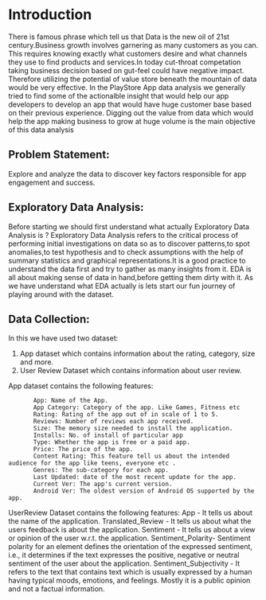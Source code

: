 # Introduction
There is famous phrase which tell us that Data is the new oil of 21st century.Business growth involves garnering as many customers as you can. This requires knowing exactly what customers desire and what channels they use to find products and services.In today cut-throat competation taking business decision based on gut-feel could have negative impact. Therefore utilizing the potential of value store beneath the mountain of data would be very effective.
In the PlayStore App data analysis we generally tried to find some of the actionalble insight that would help our app developers to develop an app that would have huge customer base based on their previous experience. Digging out the value from data which would help the app making business to grow at huge volume is the main objective of this data analysis

## Problem Statement:
Explore and analyze the data to discover key factors responsible for app engagement and success.

## Exploratory Data Analysis:
Before starting we should first understand what actually Exploratory Data Analysis is ? Exploratory Data Analysis refers to the critical process of performing initial investigations on data so as to discover patterns,to spot anomalies,to test hypothesis and to check assumptions with the help of summary statistics and graphical representations.It is a good practice to understand the data first and try to gather as many insights from it. EDA is all about making sense of data in hand,before getting them dirty with it. As we have understand what EDA actually is lets start our fun journey of playing around with the dataset.

## Data Collection: 
In this we have used two dataset:
1) App dataset which contains information about the rating, category, size and more.
2) User Review Dataset which contains information about user review.

App dataset contains the following features:

           App: Name of the App.
           App Category: Category of the app. Like Games, Fitness etc
           Rating: Rating of the app out of in scale of 1 to 5.
           Reviews: Number of reviews each app received.
           Size: The memory size needed to install the application.
           Installs: No. of install of particular app
           Type: Whether the app is free or a paid app.
           Price: The price of the app.
           Content Rating: This feature tell us about the intended audience for the app like teens, everyone etc .
           Genres: The sub-category for each app.
           Last Updated: date of the most recent update for the app.
           Current Ver: The app's current version.
           Android Ver: The oldest version of Android OS supported by the app.
           
UserReview Dataset contains the following features:
           App - It tells us about the name of the application.
           Translated_Review - It tells us about what the users feedback is about the application.
           Sentiment - It tells us about a view or opinion of the user w.r.t. the application.
           Sentiment_Polarity- Sentiment polarity for an element defines the orientation of the expressed sentiment, 
           i.e., it determines if the text expresses the positive, negative or neutral sentiment of the user about the application.
           Sentiment_Subjectivity - It refers to the text that contains text which is usually expressed by a human having typical moods, 
           emotions, and feelings. Mostly it is a public opinion and not a factual information.


